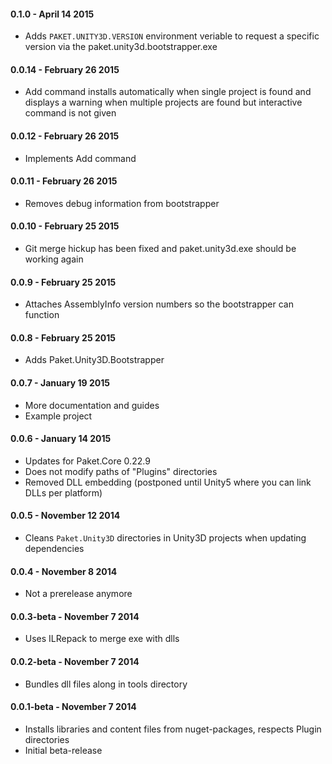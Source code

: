 #### 0.1.0 - April 14 2015
* Adds `PAKET.UNITY3D.VERSION` environment veriable to request a specific version via the paket.unity3d.bootstrapper.exe

#### 0.0.14 - February 26 2015
* Add command installs automatically when single project is found and displays a warning when multiple projects are found but interactive command is not given

#### 0.0.12 - February 26 2015
* Implements Add command

#### 0.0.11 - February 26 2015
* Removes debug information from bootstrapper

#### 0.0.10 - February 25 2015
* Git merge hickup has been fixed and paket.unity3d.exe should be working again

#### 0.0.9 - February 25 2015
* Attaches AssemblyInfo version numbers so the bootstrapper can function

#### 0.0.8 - February 25 2015
* Adds Paket.Unity3D.Bootstrapper

#### 0.0.7 - January 19 2015
* More documentation and guides
* Example project

#### 0.0.6 - January 14 2015
* Updates for Paket.Core 0.22.9
* Does not modify paths of "Plugins" directories
* Removed DLL embedding (postponed until Unity5 where you can link DLLs per platform)

#### 0.0.5 - November 12 2014
* Cleans `Paket.Unity3D` directories in Unity3D projects when updating dependencies

#### 0.0.4 - November 8 2014  
* Not a prerelease anymore

#### 0.0.3-beta - November 7 2014  
* Uses ILRepack to merge exe with dlls

#### 0.0.2-beta - November 7 2014  
* Bundles dll files along in tools directory

#### 0.0.1-beta - November 7 2014  
* Installs libraries and content files from nuget-packages, respects Plugin directories
* Initial beta-release
